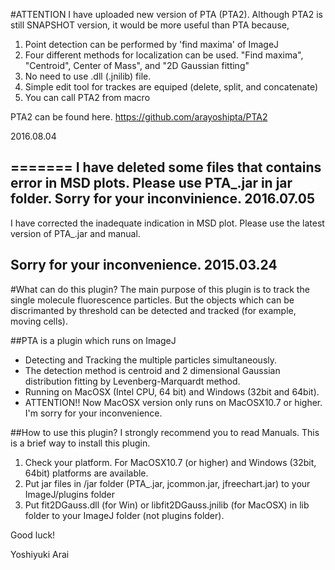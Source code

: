 #ATTENTION
I have uploaded new version of PTA (PTA2).
Although PTA2 is still SNAPSHOT version, it would be more useful than PTA because,

1. Point detection can be performed by 'find maxima' of ImageJ
2. Four different methods for localization can be used. "Find maxima", "Centroid", Center of Mass", and "2D Gaussian fitting"
3. No need to use .dll (.jnilib) file. 
4. Simple edit tool for trackes are equiped (delete, split, and concatenate)
5. You can call PTA2 from macro

PTA2 can be found here.
https://github.com/arayoshipta/PTA2

2016.08.04

=======
I have deleted some files that contains error in MSD plots.
Please use PTA_.jar in jar folder.
Sorry for your inconvinience.
2016.07.05
-----
I have corrected the inadequate indication in MSD plot.
Please use the latest version of PTA_.jar and manual.

Sorry for your inconvenience.
2015.03.24
-----

#What can do this plugin?
The main purpose of this plugin is to track the single molecule fluorescence particles. 
But the objects which can be discrimanted by threshold can be detected and tracked (for example, moving cells). 

##PTA is a plugin which runs on ImageJ
 - Detecting and Tracking the multiple particles simultaneously.
 - The detection method is centroid and 2 dimensional Gaussian distribution fitting by Levenberg-Marquardt method.
 - Running on MacOSX (Intel CPU, 64 bit) and Windows (32bit and 64bit).
 - ATTENTION!! Now MacOSX version only runs on MacOSX10.7 or higher. I'm sorry for your inconvenience.

##How to use this plugin?
I strongly recommend you to read Manuals.
This is a brief way to install this plugin.

1. Check your platform. For MacOSX10.7 (or higher) and Windows (32bit, 64bit) platforms are available.
2. Put jar files in /jar folder (PTA_.jar, jcommon.jar, jfreechart.jar) to your ImageJ/plugins folder
3. Put fit2DGauss.dll (for Win) or libfit2DGauss.jnilib (for MacOSX) in lib folder to your ImageJ folder (not plugins folder).

Good luck!

Yoshiyuki Arai
